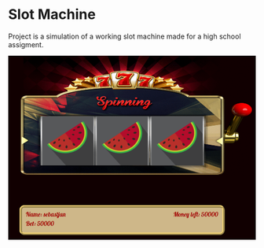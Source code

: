 # Slot Machine

Project is a simulation of a working slot machine made for a high school assigment.  
  
  
![Image](https://github.com/mevljas/slotMachine/blob/master/image.png)
